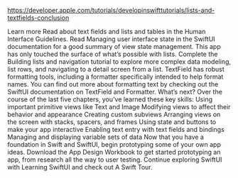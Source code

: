 https://developer.apple.com/tutorials/developinswifttutorials/lists-and-textfields-conclusion

Learn more
Read about text fields and lists and tables in the Human Interface Guidelines.
Read Managing user interface state in the SwiftUI documentation for a good summary of view state management.
This app has only touched the surface of what’s possible with lists. Complete the Building lists and navigation tutorial to explore more complex data modeling, list rows, and navigating to a detail screen from a list.
TextField has robust formatting tools, including a formatter specifically intended to help format names. You can find out more about formatting text by checking out the SwiftUI documentation on TextField and Formatter.
What’s next?
Over the course of the last five chapters, you’ve learned these key skills:
Using important primitive views like Text and Image
Modifying views to affect their behavior and appearance
Creating custom subviews
Arranging views on the screen with stacks, spacers, and frames
Using state and buttons to make your app interactive
Enabling text entry with text fields and bindings
Managing and displaying variable sets of data
Now that you have a foundation in Swift and SwiftUI, begin prototyping some of your own app ideas. Download the App Design Workbook to get started prototyping an app, from research all the way to user testing.
Continue exploring SwiftUI with Learning SwiftUI and check out A Swift Tour.